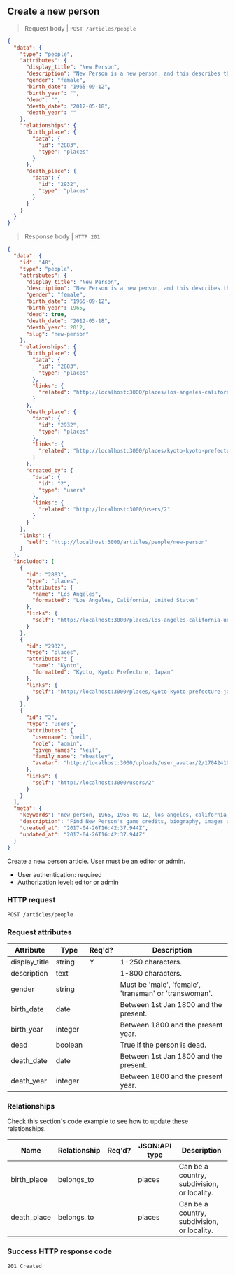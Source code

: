 ## <a name="people_create"></a>Create a new person

> Request body | `POST /articles/people`

```JSON
{
  "data": {
    "type": "people",
    "attributes": {
      "display_title": "New Person",
      "description": "New Person is a new person, and this describes them.",
      "gender": "female",
      "birth_date": "1965-09-12",
      "birth_year": "",
      "dead": "",
      "death_date": "2012-05-18",
      "death_year": ""
    },
    "relationships": {
      "birth_place": {
        "data": {
          "id": "2883",
          "type": "places"
        }
      },
      "death_place": {
        "data": {
          "id": "2932",
          "type": "places"
        }
      }
    }
  }
}
```

> Response body | `HTTP 201`

```JSON
{
  "data": {
    "id": "48",
    "type": "people",
    "attributes": {
      "display_title": "New Person",
      "description": "New Person is a new person, and this describes them.",
      "gender": "female",
      "birth_date": "1965-09-12",
      "birth_year": 1965,
      "dead": true,
      "death_date": "2012-05-18",
      "death_year": 2012,
      "slug": "new-person"
    },
    "relationships": {
      "birth_place": {
        "data": {
          "id": "2883",
          "type": "places"
        },
        "links": {
          "related": "http://localhost:3000/places/los-angeles-california-united-states"
        }
      },
      "death_place": {
        "data": {
          "id": "2932",
          "type": "places"
        },
        "links": {
          "related": "http://localhost:3000/places/kyoto-kyoto-prefecture-japan"
        }
      },
      "created_by": {
        "data": {
          "id": "2",
          "type": "users"
        },
        "links": {
          "related": "http://localhost:3000/users/2"
        }
      }
    },
    "links": {
      "self": "http://localhost:3000/articles/people/new-person"
    }
  },
  "included": [
    {
      "id": "2883",
      "type": "places",
      "attributes": {
        "name": "Los Angeles",
        "formatted": "Los Angeles, California, United States"
      },
      "links": {
        "self": "http://localhost:3000/places/los-angeles-california-united-states"
      }
    },
    {
      "id": "2932",
      "type": "places",
      "attributes": {
        "name": "Kyoto",
        "formatted": "Kyoto, Kyoto Prefecture, Japan"
      },
      "links": {
        "self": "http://localhost:3000/places/kyoto-kyoto-prefecture-japan"
      }
    },
    {
      "id": "2",
      "type": "users",
      "attributes": {
        "username": "neil",
        "role": "admin",
        "given_names": "Neil",
        "family_name": "Wheatley",
        "avatar": "http://localhost:3000/uploads/user_avatar/2/1704241009.jpg"
      },
      "links": {
        "self": "http://localhost:3000/users/2"
      }
    }
  ],
  "meta": {
    "keywords": "new person, 1965, 1965-09-12, los angeles, california, united states, person, profile, biography, games, dbljump, video games, pc games, gaming",
    "description": "Find New Person's game credits, biography, images and facts at Dbljump, the video game reference.",
    "created_at": "2017-04-26T16:42:37.944Z",
    "updated_at": "2017-04-26T16:42:37.944Z"
  }
}
```

Create a new person article. User must be an editor or admin.

* User authentication: required
* Authorization level: editor or admin

### HTTP request

`POST /articles/people`

### Request attributes

Attribute | Type | Req'd? | Description
--------- | ---- | ------ | -----------
display_title | string | Y | 1-250 characters.
description | text | | 1-800 characters.
gender | string | | Must be 'male', 'female', 'transman' or 'transwoman'.
birth_date | date | | Between 1st Jan 1800 and the present.
birth_year | integer | | Between 1800 and the present year.
dead | boolean | | True if the person is dead.
death_date | date | | Between 1st Jan 1800 and the present.
death_year | integer | | Between 1800 and the present year.

### Relationships

Check this section's code example to see how to update these relationships.

Name | Relationship | Req'd? | JSON:API type | Description
---- | ------------ | ------ | ------------- | -----------
birth_place | belongs_to | | places | Can be a country, subdivision, or locality.
death_place | belongs_to | | places | Can be a country, subdivision, or locality.

### Success HTTP response code

`201 Created`
